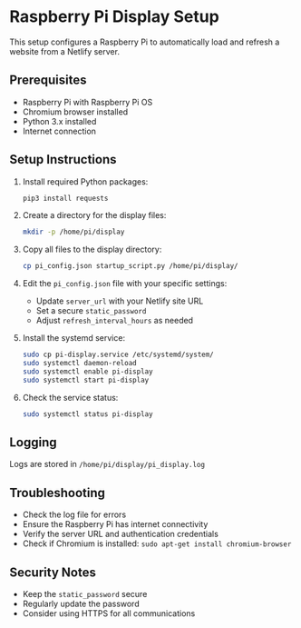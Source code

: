 # Raspberry Pi Display Setup

This setup configures a Raspberry Pi to automatically load and refresh a website from a Netlify server.

## Prerequisites

- Raspberry Pi with Raspberry Pi OS
- Chromium browser installed
- Python 3.x installed
- Internet connection

## Setup Instructions

1. Install required Python packages:
   ```bash
   pip3 install requests
   ```

2. Create a directory for the display files:
   ```bash
   mkdir -p /home/pi/display
   ```

3. Copy all files to the display directory:
   ```bash
   cp pi_config.json startup_script.py /home/pi/display/
   ```

4. Edit the `pi_config.json` file with your specific settings:
   - Update `server_url` with your Netlify site URL
   - Set a secure `static_password`
   - Adjust `refresh_interval_hours` as needed

5. Install the systemd service:
   ```bash
   sudo cp pi-display.service /etc/systemd/system/
   sudo systemctl daemon-reload
   sudo systemctl enable pi-display
   sudo systemctl start pi-display
   ```

6. Check the service status:
   ```bash
   sudo systemctl status pi-display
   ```

## Logging

Logs are stored in `/home/pi/display/pi_display.log`

## Troubleshooting

- Check the log file for errors
- Ensure the Raspberry Pi has internet connectivity
- Verify the server URL and authentication credentials
- Check if Chromium is installed: `sudo apt-get install chromium-browser`

## Security Notes

- Keep the `static_password` secure
- Regularly update the password
- Consider using HTTPS for all communications 